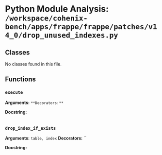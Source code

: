 # Python Module Analysis: `/workspace/cohenix-bench/apps/frappe/frappe/patches/v14_0/drop_unused_indexes.py`

## Classes

No classes found in this file.


## Functions

### `execute`
**Arguments:** ``
**Decorators:** ``

**Docstring:**
```

```
### `drop_index_if_exists`
**Arguments:** `table, index`
**Decorators:** ``

**Docstring:**
```

```

